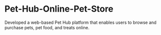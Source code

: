 # Pet-Hub-Online-Pet-Store
 Developed a web-based Pet Hub platform that enables users to browse and purchase pets, pet  food, and treats online.
